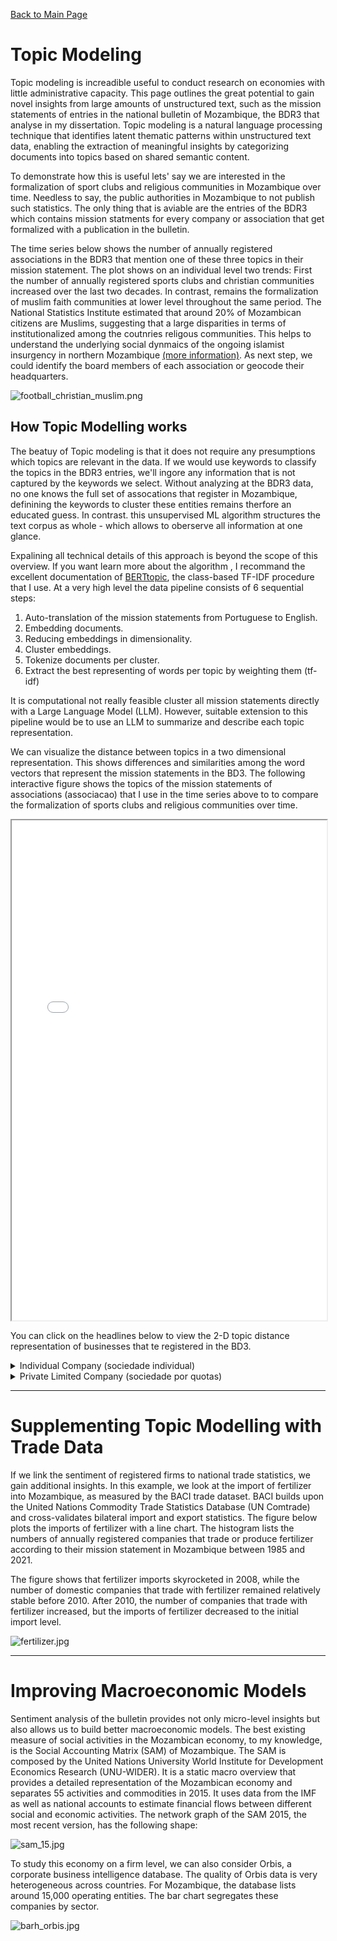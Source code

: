 <head>
    <link rel="stylesheet" href="../styles.css">
</head>

<a href="../index.html" class="button">Back to Main Page</a>

# Topic Modeling

Topic modeling is increadible useful to conduct research on economies with little administrative capacity. This page outlines the great potential to gain novel insights from large amounts of unstructured text, such as the mission statements of entries in the national bulletin of Mozambique, the BDR3 that analyse in my dissertation. Topic modeling is a natural language processing technique that identifies latent thematic patterns within unstructured text data, enabling the extraction of meaningful insights by categorizing documents into topics based on shared semantic content.

To demonstrate how this is useful lets' say we are interested in the formalization of sport clubs and religious communities in Mozambique over time. Needless to say, the public authorities in Mozambique to not publish such statistics. The only thing that is aviable are the entries of the BDR3 which contains mission statments for every company or association that get formalized with a publication in the bulletin.

The time series below shows the number of annually registered associations in the BDR3 that mention one of these three topics in their mission statement. The plot shows on an individual level two trends: First  the number of annually registered sports clubs and christian communities increased over the last two decades. In contrast, remains the formalization of muslim faith communities at  lower level throughout the same period. The National Statistics Institute estimated that around 20% of Mozambican citizens are Muslims, suggesting that a large disparities in terms of institutionalized among the coutnries religous communities. This helps to understand the underlying social dynmaics of the ongoing islamist insurgency in northern Mozambique [(more information)](https://www.crisisgroup.org/africa/east-and-southern-africa/mozambique). As next step, we could identify the board members of each association or geocode their headquarters.

<img class="markdown-image" src="../assets/bert_topics/football_christian_muslim.png" alt="football_christian_muslim.png">

## How Topic Modelling works

The beatuy of Topic modeling is that it does not require any presumptions which topics are relevant in the data. If we would use keywords to classify the topics in the BDR3 entries, we'll ingore any information that is not captured by the keywords we select. Without analyzing at the BDR3 data, no one knows the full set of assocations that register in Mozambique, definining the keywords to cluster these entities remains therfore an  educated guess. In contrast. this unsupervised ML algorithm structures the text corpus as whole - which allows to oberserve all information at one glance.

Expalining all technical details of this approach is beyond the scope of this overview. If you want learn more about the algorithm ,  I recommand the excellent  documentation of [BERTtopic](https://arxiv.org/abs/2203.05794), the class-based TF-IDF procedure  that I use.  At a very high level the data pipeline consists of 6 sequential steps:

1. Auto-translation of the mission statements from Portuguese to English.
2. Embedding documents.
3. Reducing embeddings in dimensionality.
4. Cluster embeddings.
5. Tokenize documents per cluster.
6. Extract the best representing of words per topic by weighting them (tf-idf)

It is computational not really feasible cluster all mission statements directly with a Large Language Model (LLM). However, suitable extension to this pipeline would be to use an LLM to summarize and describe each topic representation.

We can visualize the distance between topics in a two dimensional representation. This shows differences and similarities among the word vectors that represent the mission statements in the BD3. The following interactive figure
shows the topics of the mission statements of  associations (associacao) that I use in the time series above to to compare the formalization of sports clubs and religious communities over time.

<iframe src= "../assets/bert_topics/intertopic_distance/associacao_topic.html" width="100%" height="800px"></iframe>

You can click on the  headlines  below to view the 2-D topic distance representation of businesses that te registered in the BD3.

<details> 
<summary> Individual Company (sociedade individual) </summary>
<br>
<iframe src="../assets/bert_topics/intertopic_distance/sociedade_individual_topic.html" width="100%" height="800px"></iframe>
</details>

<details> 
<summary> Private Limited Company (sociedade por quotas) </summary>
<br>
<iframe src="../assets/bert_topics/intertopic_distance/sociedade_por_quotas_topic.html" width="100%" height="800px"></iframe>
</details>

---

# Supplementing Topic Modelling with Trade Data

If we link the sentiment of registered firms to national trade statistics, we gain additional insights. In this example, we look at the import of fertilizer into Mozambique, as measured by the BACI trade dataset. BACI builds upon the United Nations Commodity Trade Statistics Database (UN Comtrade) and cross-validates bilateral import and export statistics. The figure below plots the imports of fertilizer with a line chart. The histogram lists the numbers of annually registered companies that trade or produce fertilizer according to their mission statement in Mozambique between 1985 and 2021.

The figure shows that fertilizer imports skyrocketed in 2008, while the number of domestic companies that trade with fertilizer remained relatively stable before 2010. After 2010, the number of companies that trade with fertilizer increased, but the imports of fertilizer decreased to the initial import level.

<img class="markdown-image" src="../assets/baci_bdr/fertilizer.jpg" alt="fertilizer.jpg">

---

# Improving Macroeconomic Models

Sentiment analysis of the bulletin provides not only micro-level insights but also allows us to build better macroeconomic models. The best existing measure of social activities in the Mozambican economy, to my knowledge, is the Social Accounting Matrix (SAM) of Mozambique. The SAM is composed by the United Nations University World Institute for Development Economics Research (UNU-WIDER). It is a static macro overview that provides a detailed representation of the Mozambican economy and separates 55 activities and commodities in 2015. It uses data from the IMF as well as national accounts to estimate financial flows between different social and economic activities. The network graph of the SAM 2015, the most recent version, has the following shape:

<img class="markdown-image" src="../assets/accounting_matrix/sam_15.jpg" alt="sam_15.jpg">

To study this economy on a firm level, we can also consider Orbis, a corporate business intelligence database. The quality of Orbis data is very heterogeneous across countries. For Mozambique, the database lists around 15,000 operating entities. The bar chart segregates these companies by sector.

<img class="markdown-image" src="../assets/orbis_moz/barh_orbis.jpg" alt="barh_orbis.jpg">
